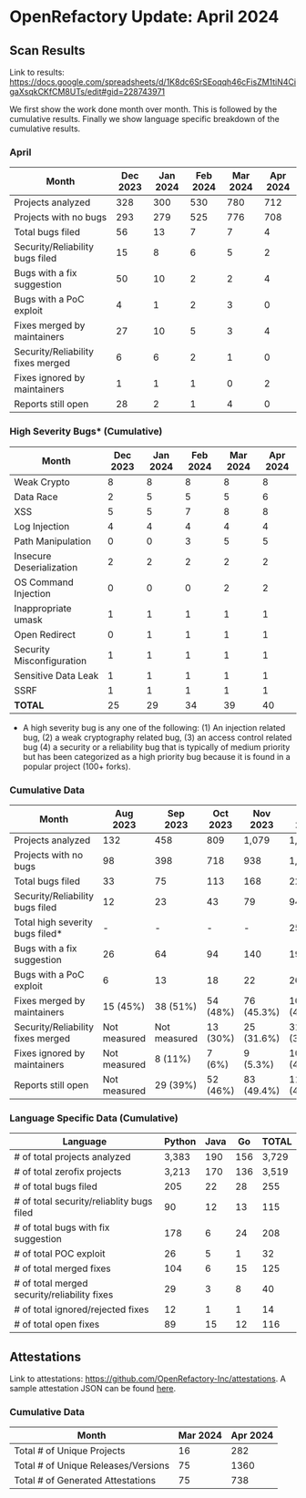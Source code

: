 # OpenRefactory Update: April 2024

## Scan Results
Link to results: https://docs.google.com/spreadsheets/d/1K8dc6SrSEoqqh46cFisZM1tiN4CigaXsqkCKfCM8UTs/edit#gid=228743971

We first show the work done month over month. This is followed by the cumulative results. Finally we show language specific breakdown of the cumulative results.

### April
| Month                                | Dec 2023 | Jan 2024 | Feb 2024 | Mar 2024 | Apr 2024 |
|--------------------------------------|----------|----------|----------|----------|----------|
| Projects analyzed                    | 328      | 300      | 530      | 780      | 712      |
| Projects with no bugs                | 293      | 279      | 525      | 776      | 708      |
| Total bugs filed                     | 56       | 13       | 7        | 7        | 4        |
| Security/Reliability bugs filed      | 15       | 8        | 6        | 5        | 2        |
| Bugs with a fix suggestion           | 50       | 10       | 2        | 2        | 4        |
| Bugs with a PoC exploit              | 4        | 1        | 2        | 3        | 0        |
| Fixes merged by maintainers          | 27       | 10       | 5        | 3        | 4        |
| Security/Reliability fixes merged    | 6        | 6        | 2        | 1        | 0        |
| Fixes ignored by maintainers         | 1        | 1        | 1        | 0        | 2        |
| Reports still open                   | 28       | 2        | 1        | 4        | 0        |


### High Severity Bugs* (Cumulative)
| Month                     | Dec 2023 | Jan 2024 | Feb 2024 | Mar 2024 | Apr 2024 |
|---------------------------|----------|----------|----------|----------|----------|
| Weak Crypto               | 8        | 8        | 8        | 8        | 8        |
| Data Race                 | 2        | 5        | 5        | 5        | 6        |
| XSS                       | 5        | 5        | 7        | 8        | 8        |
| Log Injection             | 4        | 4        | 4        | 4        | 4        |
| Path Manipulation         | 0        | 0        | 3        | 5        | 5        |
| Insecure Deserialization  | 2        | 2        | 2        | 2        | 2        |
| OS Command Injection      | 0        | 0        | 0        | 2        | 2        |
| Inappropriate umask       | 1        | 1        | 1        | 1        | 1        |
| Open Redirect             | 0        | 1        | 1        | 1        | 1        |
| Security Misconfiguration | 1        | 1        | 1        | 1        | 1        |
| Sensitive Data Leak       | 1        | 1        | 1        | 1        | 1        |
| SSRF                      | 1        | 1        | 1        | 1        | 1        |
| **TOTAL**                 | 25       | 29       | 34       | 39       | 40       |

* A high severity bug is any one of the following: (1) An injection related bug, (2) a weak cryptography related bug, (3) an access control related bug (4) a security or a reliability bug that is typically of medium priority but has been categorized as a high priority bug because it is found in a popular project (100+ forks).


### Cumulative Data
| Month                                | Aug 2023     | Sep 2023     | Oct 2023 | Nov 2023   | Dec 2023    | Jan 2024   | Feb 2024    | Mar 2024     | Apr 2024     |
|--------------------------------------|--------------|--------------|----------|------------|-------------|------------|-------------|--------------|--------------|
| Projects analyzed                    | 132          | 458          | 809      | 1,079      | 1,407       | 1,707      | 2,237       | 3,017        | 3,729        |
| Projects with no bugs                | 98           | 398          | 718      | 938        | 1,231       | 1,510      | 2,035       | 2,811        | 3,519        |
| Total bugs filed                     | 33           | 75           | 113      | 168        | 224         | 237        | 244         | 251          | 255          |
| Security/Reliability bugs filed      | 12           | 23           | 43       | 79         | 94          | 102        | 108         | 113          | 115          |
| Total high severity bugs filed*      | -            | -            | -        | -          | 25          | 29         | 34          | 39           | 40           |
| Bugs with a fix suggestion           | 26           | 64           | 94       | 140        | 190         | 200        | 202         | 204          | 208          |
| Bugs with a PoC exploit              | 6            | 13           | 18       | 22         | 26          | 27         | 29          | 32           | 32           |
| Fixes merged by maintainers          | 15 (45%)     | 38 (51%)     | 54 (48%) | 76 (45.3%) | 103 (46%)   | 113 (47.7%)| 118 (48.4%) | 121 (48.2%)  | 125 (49.01%) |
| Security/Reliability fixes merged    | Not measured | Not measured | 13 (30%) | 25 (31.6%) | 31 (32.9%)  | 37 (36.2%) | 39 (36.1%)  | 40 (35.4%)   | 40 (34.78%)  |
| Fixes ignored by maintainers         | Not measured | 8 (11%)      | 7 (6%)   | 9 (5.3%)   | 10 (4.5%)   | 11 (4.6%)  | 12 (4.9%)   | 12 (4.78%)   | 14 (5.5%)    |
| Reports still open                   | Not measured | 29 (39%)     | 52 (46%) | 83 (49.4%) | 111 (49.5%) | 113 (47.7%)| 114 (46.7%) | 118 (47.01%) | 116 (45.49%) |


### Language Specific Data (Cumulative)
| Language                                       | Python   | Java | Go   | TOTAL |
| ---------------------------------------------- | -------- | ---- | ---- | ----- |
| \# of total projects analyzed                  | 3,383    | 190  | 156  | 3,729 |
| \# of total zerofix projects                   | 3,213    | 170  | 136  | 3,519 |
| \# of total bugs filed                         | 205      | 22   | 28   | 255   |
| \# of total security/reliablity bugs filed     | 90       | 12   | 13   | 115   |
| \# of total bugs with fix suggestion           | 178      | 6    | 24   | 208   |
| \# of total POC exploit                        | 26       | 5    | 1    | 32    |
| \# of total merged fixes                       | 104      | 6    | 15   | 125   |
| \# of total merged security/reliability fixes  | 29       | 3    | 8    | 40    |
| \# of total ignored/rejected fixes             | 12       | 1    | 1    | 14    |
| \# of total open fixes                         | 89       | 15   | 12   | 116   |


## Attestations
Link to attestations: https://github.com/OpenRefactory-Inc/attestations. A sample attestation JSON can be found [here](https://github.com/OpenRefactory-Inc/attestations/blob/master/aiohttp/4.0.0a1/2024-04-24/attestation.json).


### Cumulative Data 
| Month                               | Mar 2024 | Apr 2024 |
|-------------------------------------|----------|----------|
| Total # of Unique Projects          | 16       | 282      |
| Total # of Unique Releases/Versions | 75       | 1360     |
| Total # of Generated Attestations   | 75       | 738      |
